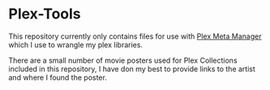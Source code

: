 # Plex-Tools

This repository currently only contains files for use with [Plex Meta Manager](https://github.com/meisnate12/Plex-Meta-Manager) which I use to wrangle my plex libraries.

There are a small number of movie posters used for Plex Collections included in this repository, I have don my best to provide links to the artist and where I found the poster.